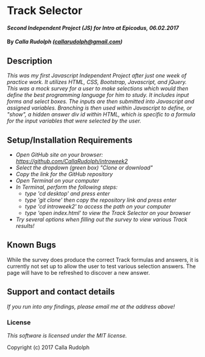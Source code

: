 # Track Selector

#### _Second Independent Project (JS) for Intro at Epicodus, 06.02.2017_

#### By _**Calla Rudolph (<callarudolph@gmail.com>)**_

## Description

_This was my first Javascript Independent Project after just one week of practice work. It utilizes HTML, CSS, Bootstrap, Javascript, and jQuery. This was a mock survey for a user to make selections which would then define the best programming language for him to study. It includes input forms and select boxes. The inputs are then submitted into Javascript and assigned variables. Branching is then used within Javascript to define, or "show", a hidden answer div id within HTML, which is specific to a formula for the input variables that were selected by the user._

## Setup/Installation Requirements

* _Open GitHub site on your browser: https://github.com/CallaRudolph/introweek2_
* _Select the dropdown (green box) "Clone or download"_
* _Copy the link for the GitHub repository_
* _Open Terminal on your computer_
* _In Terminal, perform the following steps:_
  * _type 'cd desktop' and press enter_
  * _type 'git clone' then copy the repository link and press enter_
  * _type 'cd introweek2' to access the path on your computer_
  * _type 'open index.html' to view the Track Selector on your browser_
* _Try several options when filling out the survey to view various Track results!_

## Known Bugs

While the survey does produce the correct Track formulas and answers, it is currently not set up to allow the user to test various selection answers. The page will have to be refreshed to discover a new answer.

## Support and contact details

_If you run into any findings, please email me at the address above!_

### License

_This software is licensed under the MIT license._

Copyright (c) 2017 Calla Rudolph
